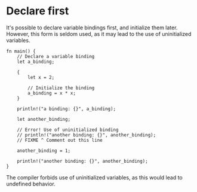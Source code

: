 # Declare first

It's possible to declare variable bindings first, and initialize them later.
However, this form is seldom used, as it may lead to the use of uninitialized
variables.

```rust,editable,ignore,mdbook-runnable
fn main() {
    // Declare a variable binding
    let a_binding;

    {
        let x = 2;

        // Initialize the binding
        a_binding = x * x;
    }

    println!("a binding: {}", a_binding);

    let another_binding;

    // Error! Use of uninitialized binding
    // println!("another binding: {}", another_binding);
    // FIXME ^ Comment out this line

    another_binding = 1;

    println!("another binding: {}", another_binding);
}
```

The compiler forbids use of uninitialized variables, as this would lead to
undefined behavior.
